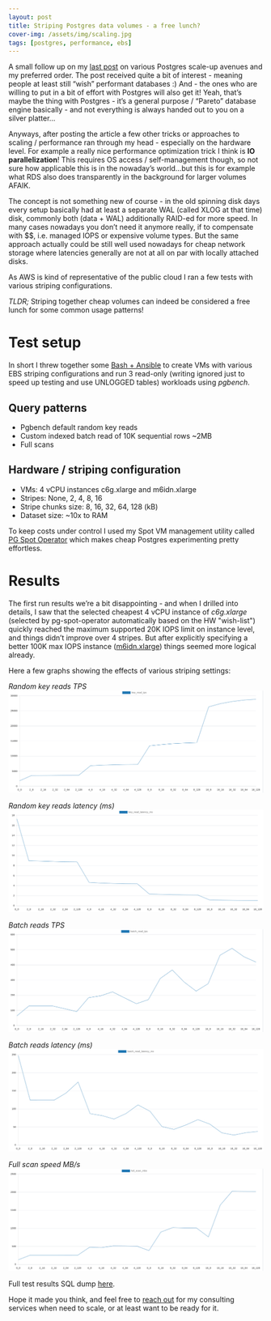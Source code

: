 ```yaml
---
layout: post
title: Striping Postgres data volumes - a free lunch?
cover-img: /assets/img/scaling.jpg
tags: [postgres, performance, ebs]
---
```


A small follow up on my [last post](https://kmoppel.github.io/2025-04-10-postgres-scaling-roadmap/) on various Postgres
scale-up avenues and my preferred order. The post received quite a bit of interest - meaning people at least still “wish”
performant databases :) And - the ones who are willing to put in a bit of effort with Postgres will also get it! Yeah,
that’s maybe the thing with Postgres - it’s a general purpose /  “Pareto” database engine basically - and not everything
is always handed out to you on a silver platter…

Anyways, after posting the article a few other tricks or approaches to scaling / performance ran through my head - especially
on the hardware level. For example a really nice performance optimization trick I think is **IO parallelization**! 
This requires OS access / self-management though, so not sure how applicable this is in the nowaday’s world…but this is
for example what RDS also does transparently in the background for larger volumes AFAIK. 

The concept is not something new of course - in the old spinning disk days every setup basically had at least a separate WAL
(called XLOG at that time) disk, commonly both (data + WAL) additionally RAID-ed for more speed. In many cases nowadays
you don’t need it anymore really, if to compensate with $$, i.e. managed IOPS or expensive volume types. But the same
approach actually could be still well used nowadays for cheap network storage where latencies generally are not at all on
par with locally attached disks.

As AWS is kind of representative of the public cloud I ran a few tests with various striping configurations.

*TLDR;* Striping together cheap volumes can indeed be considered a free lunch for some common usage patterns!


# Test setup


In short I threw together some [Bash + Ansible](https://github.com/kmoppel/ebs-striping-test) to create VMs with various
EBS striping configurations and run 3 read-only (writing ignored just to speed up testing and use UNLOGGED tables) workloads
using *pgbench*.

## Query patterns

* Pgbench default random key reads
* Custom indexed batch read of 10K sequential rows ~2MB
* Full scans

## Hardware / striping configuration

* VMs: 4 vCPU instances c6g.xlarge and m6idn.xlarge
* Stripes: None, 2, 4, 8, 16
* Stripe chunks size: 8, 16, 32, 64, 128 (kB)
* Dataset size: ~10x to RAM

To keep costs under control I used my Spot VM management utility called [PG Spot Operator](https://github.com/pg-spot-ops/pg-spot-operator) 
which makes cheap Postgres experimenting pretty effortless.

# Results

The first run results we’re a bit disappointing - and when I drilled into details, I saw that the selected cheapest 4 vCPU
instance of *c6g.xlarge* (selected by pg-spot-operator automatically based on the HW "wish-list") quickly reached the maximum
supported 20K IOPS limit on instance level, and things didn’t improve over 4 stripes. But after explicitly specifying a
better 100K max IOPS instance ([m6idn.xlarge](https://instances.vantage.sh/aws/ec2/m6idn.xlarge)) things seemed more logical
already.

Here a few graphs showing the effects of various striping settings:

*Random key reads TPS*
![random key reads TPS](/assets/img/ebs-striping-test/key_read_tps.png "random key reads TPS")

*Random key reads latency (ms)*
![random key reads latency](/assets/img/ebs-striping-test/key_read_latency_ms.png "random key reads latency in milliseconds")

*Batch reads TPS*
![batch reads TPS](/assets/img/ebs-striping-test/batch_read_tps.png "batch reads TPS")

*Batch reads latency (ms)*
![batch reads latency](/assets/img/ebs-striping-test/batch_read_latency_ms.png "batch reads latency in milliseconds")

*Full scan speed MB/s*
![full scan mbs](/assets/img/ebs-striping-test/full_scan_mbs.png "full scan MB/s")


Full test results SQL dump [here](https://gist.github.com/kmoppel/1af42008f3c2b649c18796db9091899b).


Hope it made you think, and feel free to [reach out](https://kmoppel.github.io/aboutme/) for my consulting services when need to scale, or at least want to be ready for it.
